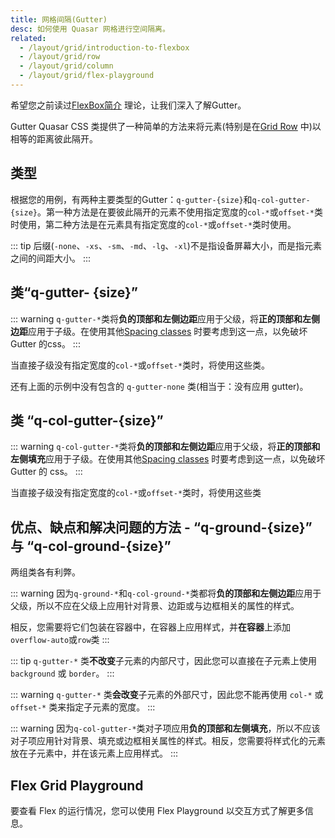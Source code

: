 ```yaml
---
title: 网格间隔(Gutter)
desc: 如何使用 Quasar 网格进行空间隔离。
related:
  - /layout/grid/introduction-to-flexbox
  - /layout/grid/row
  - /layout/grid/column
  - /layout/grid/flex-playground
---
```


希望您之前读过[FlexBox简介](/layout/grid/introduction-to-flexbox) 理论，让我们深入了解Gutter。

Gutter Quasar CSS 类提供了一种简单的方法来将元素(特别是在[Grid Row](/layout/grid/row) 中)以相等的距离彼此隔开。

## 类型
根据您的用例，有两种主要类型的Gutter：`q-gutter-{size}`和`q-col-gutter-{size}`。第一种方法是在要彼此隔开的元素不使用指定宽度的`col-*`或`offset-*`类时使用，第二种方法是在元素具有指定宽度的`col-*`或`offset-*`类时使用。

::: tip
后缀(`-none`、`-xs`、`-sm`、`-md`、`-lg`、`-xl`)不是指设备屏幕大小，而是指元素之间的间距大小。
:::

## 类“q-gutter- {size}”

::: warning
`q-gutter-*`类将**负的顶部和左侧边距**应用于父级，将**正的顶部和左侧边距**应用于子级。在使用其他[Spacing classes](/style/spacing) 时要考虑到这一点，以免破坏 Gutter 的css。
:::

当直接子级没有指定宽度的`col-*`或`offset-*`类时，将使用这些类。

<doc-example title="Sizes for q-gutter" file="grid/GutterSize" />

还有上面的示例中没有包含的 `q-gutter-none` 类(相当于：没有应用 gutter)。

<doc-example title="Horizontal only q-gutter" file="grid/GutterHorizontal" />

<doc-example title="Vertical only q-gutter" file="grid/GutterVertical" />

<doc-example title="Mixed horizontal and vertical q-gutter" file="grid/GutterMixed" />

## 类 “q-col-gutter-{size}”

::: warning
`q-col-gutter-*`类将**负的顶部和左侧边距**应用于父级，将**正的顶部和左侧填充**应用于子级。在使用其他[Spacing classes](/style/Spacing) 时要考虑到这一点，以免破坏 Gutter 的 css。
:::

当直接子级没有指定宽度的`col-*`或`offset-*`类时，将使用这些类

<doc-example title="Sizes for q-col-gutter" file="grid/ColGutterSize" />

<doc-example title="Horizontal only q-col-gutter" file="grid/ColGutterHorizontal" />

<doc-example title="Vertical only q-col-gutter" file="grid/ColGutterVertical" />

<doc-example title="Mixed horizontal and vertical q-col-gutter" file="grid/ColGutterMixed" />

## 优点、缺点和解决问题的方法 - “q-ground-{size}” 与 “q-col-ground-{size}”

两组类各有利弊。

::: warning
因为`q-ground-*`和`q-col-ground-*`类都将**负的顶部和左侧边距**应用于父级，所以不应在父级上应用针对背景、边距或与边框相关的属性的样式。

相反，您需要将它们包装在容器中，在容器上应用样式，并**在容器**上添加`overflow-auto`或`row`类
:::

<doc-example title="Parent styling" file="grid/ParentStyling" />

::: tip
`q-gutter-*` 类**不改变**子元素的内部尺寸，因此您可以直接在子元素上使用 `background` 或 `border`。
:::

::: warning
`q-gutter-*` 类**会改变**子元素的外部尺寸，因此您不能再使用 `col-*` 或 `offset-*` 类来指定子元素的宽度。
:::

<doc-example title="Children size compare" file="grid/ChildrenSizeCompare" />

::: warning
因为`q-col-gutter-*`类对子项应用**负的顶部和左侧填充**，所以不应该对子项应用针对背景、填充或边框相关属性的样式。相反，您需要将样式化的元素放在子元素中，并在该元素上应用样式。
:::

<doc-example title="Children size compare" file="grid/ChildrenSizeCompare" />

## Flex Grid Playground
要查看 Flex 的运行情况，您可以使用 Flex Playground 以交互方式了解更多信息。

<q-btn push color="brand-primary" icon-right="launch" label="Flex Playground" to="/layout/grid/flex-playground" />

